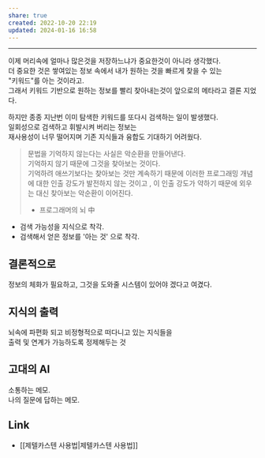 ```yaml
---
share: true
created: 2022-10-20 22:19
updated: 2024-01-16 16:58
---
```



---

이제 머리속에 얼마나 많은것을 저장하느냐가 중요한것이 아니라 생각했다.  
더 중요한 것은 쌓여있는 정보 속에서 내가 원하는 것을 빠르게 찾을 수 있는  
"키워드"를 아는 것이라고.  
그래서 키워드 기반으로 원하는 정보를 빨리 찾아내는것이 앞으로의 메타라고 결론 지었다.

하지만 종종 지난번 이미 탐색한 키워드를 또다시 검색하는 일이 발생했다.  
일회성으로 검색하고 휘발시켜 버리는 정보는  
재사용성이 너무 떨어지며 기존 지식들과 융합도 기대하기 어려웠다.

>문법을 기억하지 않는다는 사실은 악순환을 만들어낸다.  
>기억하지 않기 때문에 그것을 찾아보는 것이다.  
>기억하려 애쓰기보다는 찾아보는 것만 계속하기 때문에 이러한 프로그래밍 개념에 대한 인출 강도가 발전하지 않는 것이고 , 이 인출 강도가 약하기 때문에 외우는 대신 찾아보는 악순환이 이어진다.
>- 프로그래머의 뇌 中

- 검색 가능성을 지식으로 착각.
- 검색해서 얻은 정보를 '아는 것' 으로 착각.

## 결론적으로 
정보의 체화가 필요하고, 그것을 도와줄 시스템이 있어야 겠다고 여겼다.


## 지식의 출력
뇌속에 파편화 되고 비정형적으로 떠다니고 있는 지식들을  
출력 및 연계가 가능하도록 정제해두는 것


## 고대의 AI
소통하는 메모.  
나의 질문에 답하는 메모.


## Link
- [[제텔카스텐 사용법|제텔카스텐 사용법]]